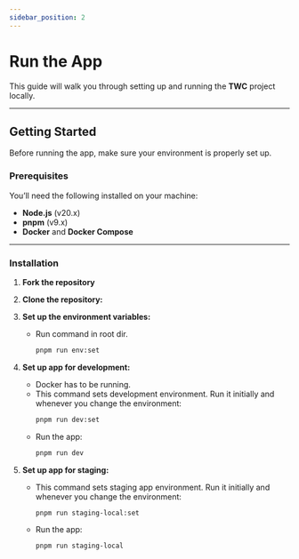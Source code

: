 ```yaml
---
sidebar_position: 2
---
```


# Run the App

This guide will walk you through setting up and running the **TWC** project locally.

---

## Getting Started

Before running the app, make sure your environment is properly set up.

### Prerequisites

You’ll need the following installed on your machine:

- **Node.js** (v20.x)
- **pnpm** (v9.x)
- **Docker** and **Docker Compose**

---

### Installation

1. **Fork the repository**

2. **Clone the repository:**

3. **Set up the environment variables:**
   - Run command in root dir.
     ```bash
     pnpm run env:set
     ```
4. **Set up app for development:**
   - Docker has to be running.
   - This command sets development environment. Run it initially and whenever you change the environment:
     ```bash
     pnpm run dev:set
     ```
   - Run the app:
     ```bash
     pnpm run dev
     ```
5. **Set up app for staging:**
   - This command sets staging app environment. Run it initially and whenever you change the environment:
     ```bash
     pnpm run staging-local:set
     ```
   - Run the app:
     ```bash
     pnpm run staging-local
     ```
